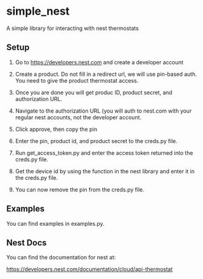 # simple\_nest
A simple library for interacting with nest thermostats

## Setup
1. Go to https://developers.nest.com and create a developer account

2. Create a product. Do not fill in a redirect url, we will use pin-based auth. You need to give the product thermostat access.

3. Once you are done you will get produc ID, product secret, and authorization URL.

4. Navigate to the authorization URL (you will auth to nest.com with your regular nest accounts, not the developer account.

5. Click approve, then copy the pin

6. Enter the pin, product id, and product secret to the creds.py file.

7. Run get\_access\_token.py and enter the access token returned into the creds.py file.

8. Get the device id by using the function in the nest library and enter it in the creds.py file.

9. You can now remove the pin from the creds.py file.

## Examples
You can find examples in examples.py.

## Nest Docs
You can find the documentation for nest at:

https://developers.nest.com/documentation/cloud/api-thermostat
